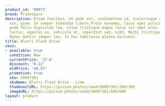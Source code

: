 ```yaml
---
product_id: '00073'
brand: Primespace
description: Etiam faucibus. Ut pede est, condimentum id, scelerisque ac, malesuada
  non, quam. In semper bibendum libero.Proin nonummy, lacus eget pulvinar lacinia,
  pede felis dignissim leo, vitae tristique magna lacus sit amet eros. Cras purus
  lectus, egestas eu, vehicula at, imperdiet sed, nibh. Morbi tristique neque eu mauris.
  Donec mattis semper leo. In hac habitasse platea dictumst.
title: Blurri Flash Drive
skus:
- available: true
  condition: New
  currentPrice: '37.8'
  discount: '0.22'
  oldPrice: '48.57'
  promotion: true
  sku: S0007301
  skuName: Blurri Flash Drive - Lime
  thumbnailURL: https://picsum.photos/seed/S0007301/300/300
  imageURL: https://picsum.photos/seed/S0007301/600/600
layout: product
---
```

